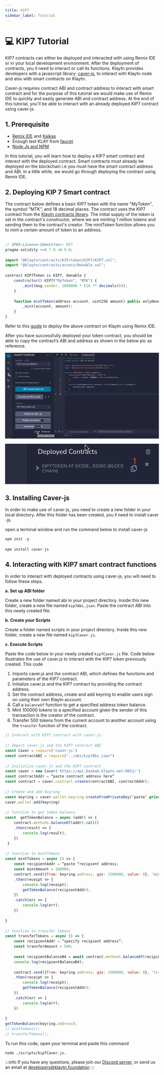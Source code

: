 ```yaml
---
title: KIP7
sidebar_label: Tutorial
---
```


# 💻 KIP7 Tutorial

KIP7 contracts can either be deployed and interacted with using Remix IDE or in your local development environment. After the deployment of contracts, you ll need to interact or call its functions. Klaytn provides developers with a javascript library: [caver-js](https://docs.klaytn.foundation/content/dapp/sdk/caver-js), to interact with Klaytn node and also with smart contracts on Klaytn.

Caver-js requires contract ABI and contract address to interact with smart contract and for the purpose of this tutorial we would make use of Remix IDE to quickly and easily generate ABI and contract address. At the end of this tutorial, you'll be able to interact with an already deployed KIP7 contract using caver-js.

## 1. Prerequisite <a id="KIP7 Tutorial Prerequsite"></a>

* [Remix IDE](https://docs.klaytn.foundation/content/dapp/tutorials/connecting-remix#connecting-klaytn-remix-using-kaikas) and [Kaikas](https://kaikas.zendesk.com/hc/en-us/articles/6657796272793-How-do-I-install-PC-Kaikas-)
* Enough test KLAY from [faucet](https://baobab.wallet.klaytn.foundation/faucet)
* [Node Js and NPM](https://kinsta.com/blog/how-to-install-node-js/)

In this tutorial, you will learn how to deploy a KIP7 smart contract and interact with the deployed contract. Smart contracts must already be deployed on the blockchain i.e you must have the smart contract address and ABI. In a little while, we would go through deploying the contract using Remix IDE.

## 2. Deploying KIP 7 Smart contract <a id="Deploying KIP 7 Smart contract"></a>

The contract below defines a basic KIP7 token with the name "MyToken", the symbol "MTK", and 18 decimal places. The contract uses the KIP7 contract from the [Klaytn contracts library](https://github.com/klaytn/klaytn-contracts). The initial supply of the token is set in the contract's constructor, where we are minting 1 million tokens and sending them to the contract's creator. The mintToken function allows you to mint a certain amount of token to an address.

```javascript title="KIP7Token.sol"

// SPDX-License-Identifier: MIT
pragma solidity >=0.7.0 <0.9.0;

import "@klaytn/contracts/KIP/token/KIP7/KIP7.sol";
import "@klaytn/contracts/access/Ownable.sol";

contract KIP7Token is KIP7, Ownable {
    constructor() KIP7("MyToken", "MTK") {
        _mint(msg.sender, 1000000 * (10 ** decimals()));
    }

    function mintToken(address account, uint256 amount) public onlyOwner {
        _mint(account, amount);
    }
}

```

Refer to this [guide](https://docs.klaytn.foundation/content/dapp/tutorials/connecting-remix#connecting-klaytn-remix-using-kaikas) to deploy the above contract on Klaytn using Remix IDE.

After you have successfully deployed your token contract, you should be able to copy the contract’s ABI and address as shown in the below pic as reference. 

![](/images/kip7-contract-abi.png)

![](/images/kip7-contract-address.png)

## 3. Installing Caver-js <a id="Installing Caver-js"></a>
In order to make use of caver-js, you need to create a new folder in your local directory. After this folder has been created, you ll need to install caver -js. 

open a terminal window and run the command below to install caver-js

```javascript
npm init -y

npm install caver-js
```

## 4. Interacting with KIP7 smart contract functions <a id="Interacting with KIP7 smart contract functions"></a>
In order to interact with deployed contracts using caver-js, you will need to follow these steps.

**a. Set up ABI folder**

Create a new folder named abi  in your project directory. Inside this new folder, create a new file named `kip7Abi.json`. Paste the contract ABI into this newly created file.

**b. Create your Scripts**

Create a folder named scripts in your project directory. Inside this new folder, create a new file named `kip7Caver.js`. 

**c. Execute Scripts**

Paste the code below in your newly created `kip7Caver.js` file. Code below illustrates the use of caver.js to interact with the KIP7 token previously created. This code 

1. Imports caver.js and the contract ABI, which defines the functions and parameters of the KIP7 contract.
2. Initialize caver.js and the KIP7 contract by providing the contract address.
3. Set the contract address, create and add keyring to enable users sign on using their own Klaytn account. 
4. Call a `balanceOf` function to get a specified address token balance. 
5. Mint 100000 tokens to a  specified account given the sender of this transaction is the creator of the contract. 
6. Transfer 500  tokens from the current account to another account using the `transfer` function of the contract.


```javascript
// Interact with KIP7 contract with caver-js

// Import caver.js and the KIP7 contract ABI
const Caver = require('caver-js')
const contractABI = require("../abi/kip7Abi.json")

// Initialize caver.js and the KIP7 contract
const caver = new Caver('https://api.baobab.klaytn.net:8651/')
const contractAddr = “paste contract address here”
const contract = caver.contract.create(contractABI, contractAddr);

// Create and add keyring
const keyring = caver.wallet.keyring.createFromPrivateKey(‘paste’ private key here)
caver.wallet.add(keyring)

// function to get token balance
const  getTokenBalance = async (addr) => {
    contract.methods.balanceOf(addr).call()
    .then(result => {
        console.log(result);
    })
 }

// function to mintTokens 
const mintTokens = async () => {
    const recipientAddr = “paste “recipient address;
    const mintAmount = 100000;
    contract.send({from: keyring.address, gas: 1500000, value: 0}, 'mintToken', recipientAddr, mintAmount)
    .then(receipt => {
        console.log(receipt);
        getTokenBalance(recipientAddr);
    })
    .catch(err => {
        console.log(err);
    })

}

// function to transfer tokens
const transferTokens = async () => {
    const recipientAddr = “specify recipient address”;
    const transferAmount = 500;

    const recipientBalanceB4 = await contract.methods.balanceOf(recipientAddr).call();
    console.log(recipientBalanceB4);

    contract.send({from: keyring.address, gas: 1500000, value: 0}, 'transfer', recipientAddr, transferAmount)
    .then(receipt => {
        console.log(receipt);
        getTokenBalance(recipientAddr);
    })
    .catch(err => {
        console.log(err);
    })

}
getTokenBalance(keyring.address);
// mintTokens();
// transferTokens();

```

To run this code, open your terminal and paste this command

```javacript
node ./scripts/kip7Caver.js.
```

:::info
If you have any questions, please join our [Discord server](https://discord.io/KlaytnOfficial), or send us an email at developers@klaytn.foundation
:::


